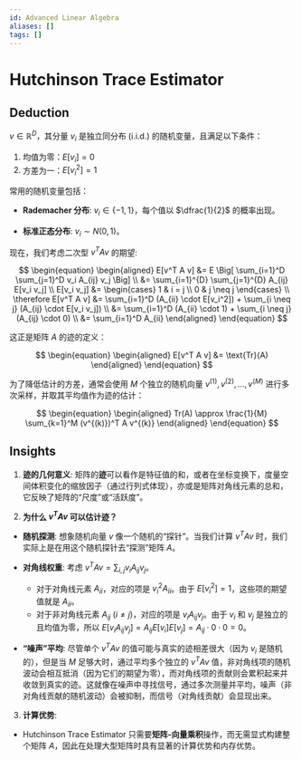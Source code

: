 ```yaml
---
id: Advanced Linear Algebra
aliases: []
tags: []
---
```


# Hutchinson Trace Estimator

## Deduction

 $v \in \mathbb{R}^D$，其分量 $v_i$ 是独立同分布 (i.i.d.) 的随机变量，且满足以下条件：
1. 均值为零：$E[v_i] = 0$
2. 方差为一：$E[v_i^2] = 1$

常用的随机变量包括：

* **Rademacher 分布**: $v_i \in \{-1, 1\}$，每个值以 $\dfrac{1}{2}$ 的概率出现。

* **标准正态分布**: $v_i \sim N(0, 1)$。

现在，我们考虑二次型 $v^T A v$ 的期望:

$$
\begin{equation}
\begin{aligned}
E[v^T A v] &= E \Big[  \sum_{i=1}^D \sum_{j=1}^D v_i A_{ij} v_j \Big] \\
&= \sum_{i=1}^{D} \sum_{j=1}^{D} A_{ij} E[v_i v_j] \\
E[v_i v_j] &= \begin{cases}
1 & i = j \\
0 & j \neq j
\end{cases} \\
\therefore  
E[v^T A v] &= \sum_{i=1}^D (A_{ii} \cdot E[v_i^2]) + \sum_{i \neq j} (A_{ij} \cdot E[v_i v_j]) \\
&= \sum_{i=1}^D (A_{ii} \cdot 1) + \sum_{i \neq j} (A_{ij} \cdot 0) \\
&= \sum_{i=1}^D A_{ii}
\end{aligned}
\end{equation}
$$

这正是矩阵 $A$ 的迹的定义：

$$
\begin{equation}
\begin{aligned}
E[v^T A v] &= \text{Tr}(A)
\end{aligned}
\end{equation}
$$

为了降低估计的方差，通常会使用 $M$ 个独立的随机向量 $v^{(1)}, v^{(2)}, \ldots, v^{(M)}$ 进行多次采样，并取其平均值作为迹的估计：

$$
\begin{equation}
\begin{aligned}
Tr(A) \approx \frac{1}{M} \sum_{k=1}^M (v^{(k)})^T A v^{(k)}
\end{aligned}
\end{equation}
$$

## Insights

1. **迹的几何意义**: 矩阵的**迹**可以看作是特征值的和，或者在坐标变换下，度量空间体积变化的缩放因子（通过行列式体现），亦或是矩阵对角线元素的总和，它反映了矩阵的“尺度”或“活跃度”。

2. **为什么 $v^T A v$ 可以估计迹？**

* **随机探测**: 想象随机向量 $v$ 像一个随机的“探针”。当我们计算 $v^T A v$ 时，我们实际上是在用这个随机探针去“探测”矩阵 $A$。

* **对角线权重**: 考虑 $v^T A v = \sum_{i,j} v_i A_{ij} v_j$。
    * 对于对角线元素 $A_{ii}$，对应的项是 $v_i^2 A_{ii}$。由于 $E[v_i^2] = 1$，这些项的期望值就是 $A_{ii}$。
    * 对于非对角线元素 $A_{ij}$ ($i \neq j$)，对应的项是 $v_i A_{ij} v_j$。由于 $v_i$ 和 $v_j$ 是独立的且均值为零，所以 $E[v_i A_{ij} v_j] = A_{ij} E[v_i] E[v_j] = A_{ij} \cdot 0 \cdot 0 = 0$。

* **“噪声”平均**: 尽管单个 $v^T A v$ 的值可能与真实的迹相差很大（因为 $v_i$ 是随机的），但是当 $M$ 足够大时，通过平均多个独立的 $v^T A v$ 值，非对角线项的随机波动会相互抵消（因为它们的期望为零），而对角线项的贡献则会累积起来并收敛到真实的迹。这就像在噪声中寻找信号，通过多次测量并平均，噪声（非对角线贡献的随机波动）会被抑制，而信号（对角线贡献）会显现出来。

3. **计算优势**:

* Hutchinson Trace Estimator 只需要**矩阵-向量乘积**操作，而无需显式构建整个矩阵 $A$，因此在处理大型矩阵时具有显著的计算优势和内存优势。
